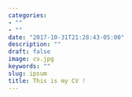 ```yaml
---
categories:
- ""
- ""
date: "2017-10-31T21:28:43-05:00"
description: ""
draft: false
image: cv.jpg
keywords: ""
slug: ipsum
title: This is my CV !
---
```

